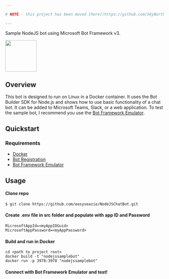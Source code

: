 ```yaml
---

# NOTE - this project has been moved [here](https://github.com/SkyNorth/NodeJSChatBot)

---
```


Sample NodeJS bot using Microsoft Bot Framework v3.

<img src="https://bots.botframework.com/Client/Images/bot-framework-default-7.png" width="100" height="100" >

## Overview

This bot is designed to run on Linux in a Docker container. It uses the Bot Builder SDK for Node.js and shows how to use basic functionality of a chat bot. It can be added to Microsoft Teams, Slack, or a web application. To test the sample bot, I recommend you use the [Bot Framework Emulator]('https://github.com/Microsoft/BotFramework-Emulator/releases'). 

## Quickstart
### Requirements
* [Docker](https://www.docker.com/products/docker-desktop)
* [Bot Registration](https://dev.botframework.com/bots/new)
* [Bot Framework Emulator](https://github.com/Microsoft/BotFramework-Emulator/releases)


## Usage
#### Clone repo
``` 
$ git clone https://github.com/easyveazie/NodeJSChatBot.git
```

#### Create .env file in src folder and populate with app ID and Password
```
MicrosoftAppId=<myAppIDGuid>
MicrosoftAppPassword=<myAppPassword>
```

#### Build and run in Docker

```
cd <path to project root>
docker build -t "nodejssamplebot" .
docker run -p 3978:3978 "nodejssamplebot"
```

#### Connect with Bot Framework Emulator and test!

